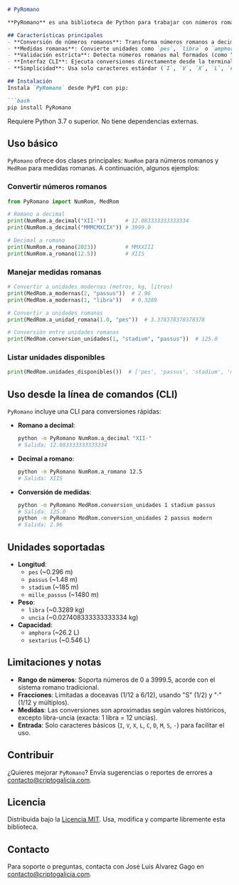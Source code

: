 ```markdown
# PyRomano

**PyRomano** es una biblioteca de Python para trabajar con números romanos y medidas romanas. Convierte fácilmente entre números romanos y decimales (incluyendo fracciones), y maneja unidades romanas de longitud, peso y capacidad con conversiones a unidades modernas o entre sí. Incluye una interfaz de línea de comandos (CLI) para uso rápido. Es ideal para proyectos educativos, históricos o aplicaciones que requieran cálculos romanos precisos.

## Características principales
- **Conversión de números romanos**: Transforma números romanos a decimales (ej. "XII·" → 12.0833) y decimales a romanos (ej. 12.5 → "XIIS"), con soporte para fracciones.
- **Medidas romanas**: Convierte unidades como `pes`, `libra` o `amphora` a metros, kilogramos o litros, o entre unidades romanas (ej. 1 stadium → 125 passus).
- **Validación estricta**: Detecta números romanos mal formados (como "IIII" o "VV").
- **Interfaz CLI**: Ejecuta conversiones directamente desde la terminal.
- **Simplicidad**: Usa solo caracteres estándar (`I`, `V`, `X`, `L`, `C`, `D`, `M`, `S`, `·`), fáciles de escribir.

## Instalación
Instala `PyRomano` desde PyPI con pip:

```bash
pip install PyRomano
```

Requiere Python 3.7 o superior. No tiene dependencias externas.

## Uso básico
`PyRomano` ofrece dos clases principales: `NumRom` para números romanos y `MedRom` para medidas romanas. A continuación, algunos ejemplos:

### Convertir números romanos
```python
from PyRomano import NumRom, MedRom

# Romano a decimal
print(NumRom.a_decimal("XII·"))      # 12.083333333333334
print(NumRom.a_decimal("MMMCMXCIX")) # 3999.0

# Decimal a romano
print(NumRom.a_romano(2023))         # MMXXIII
print(NumRom.a_romano(12.5))         # XIIS
```

### Manejar medidas romanas
```python
# Convertir a unidades modernas (metros, kg, litros)
print(MedRom.a_modernas(2, "passus"))  # 2.96
print(MedRom.a_modernas(1, "libra"))   # 0.3289

# Convertir a unidades romanas
print(MedRom.a_unidad_romana(1.0, "pes"))  # 3.378378378378378

# Conversión entre unidades romanas
print(MedRom.conversion_unidades(1, "stadium", "passus"))  # 125.0
```

### Listar unidades disponibles
```python
print(MedRom.unidades_disponibles())  # ['pes', 'passus', 'stadium', 'mille_passus', 'libra', 'uncia', 'amphora', 'sextarius']
```

## Uso desde la línea de comandos (CLI)
`PyRomano` incluye una CLI para conversiones rápidas:

- **Romano a decimal**:
  ```bash
  python -m PyRomano NumRom.a_decimal "XII·"
  # Salida: 12.083333333333334
  ```

- **Decimal a romano**:
  ```bash
  python -m PyRomano NumRom.a_romano 12.5
  # Salida: XIIS
  ```

- **Conversión de medidas**:
  ```bash
  python -m PyRomano MedRom.conversion_unidades 1 stadium passus
  # Salida: 125.0
  python -m PyRomano MedRom.conversion_unidades 2 passus modern
  # Salida: 2.96
  ```

## Unidades soportadas
- **Longitud**:
  - `pes` (~0.296 m)
  - `passus` (~1.48 m)
  - `stadium` (~185 m)
  - `mille_passus` (~1480 m)
- **Peso**:
  - `libra` (~0.3289 kg)
  - `uncia` (~0.027408333333333334 kg)
- **Capacidad**:
  - `amphora` (~26.2 L)
  - `sextarius` (~0.546 L)

## Limitaciones y notas
- **Rango de números**: Soporta números de 0 a 3999.5, acorde con el sistema romano tradicional.
- **Fracciones**: Limitadas a doceavas (1/12 a 6/12), usando "S" (1/2) y "·" (1/12 y múltiplos).
- **Medidas**: Las conversiones son aproximadas según valores históricos, excepto libra-uncia (exacta: 1 libra = 12 uncias).
- **Entrada**: Solo caracteres básicos (`I`, `V`, `X`, `L`, `C`, `D`, `M`, `S`, `·`) para facilitar el uso.

## Contribuir
¿Quieres mejorar `PyRomano`? Envía sugerencias o reportes de errores a contacto@criptogalicia.com.

## Licencia
Distribuida bajo la [Licencia MIT](LICENSE). Usa, modifica y comparte libremente esta biblioteca.

## Contacto
Para soporte o preguntas, contacta con José Luis Alvarez Gago en contacto@criptogalicia.com.
```

